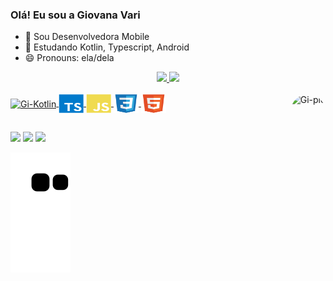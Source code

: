 ### Olá! Eu sou a Giovana Vari

- 🔭 Sou Desenvolvedora Mobile
- 🌱 Estudando Kotlin, Typescript, Android
- 😄 Pronouns: ela/dela

<div align="center">
  <a href="https://github.com/GiovanaVari">
  <img height="180em" src="https://github-readme-stats.vercel.app/api?username=GiovanaVari&show_icons=true&theme=midnight-purple&include_all_commits=true&count_private=true"/>
  <img height="180em" src="https://github-readme-stats.vercel.app/api/top-langs/?username=GiovanaVari&layout=compact&langs_count=7&theme=midnight-purple"/>
</div>
  
<div style="display: inline_block"><br>
  <img align="center" alt="Gi-Kotlin" height="30" width="40" src="https://cdn.jsdelivr.net/gh/devicons/devicon/icons/kotlin/kotlin-original.svg">
  <img align="center" alt="Gi-Ts" height="30" width="40" src="https://raw.githubusercontent.com/devicons/devicon/master/icons/typescript/typescript-plain.svg">
  <img align="center" alt="Gi-Js" height="30" width="40" src="https://raw.githubusercontent.com/devicons/devicon/master/icons/javascript/javascript-plain.svg">
  <img align="center" alt="Gi-CSS" height="30" width="40" src="https://raw.githubusercontent.com/devicons/devicon/master/icons/css3/css3-original.svg">
  <img align="center" alt="Gi-HTML" height="30" width="40" src="https://raw.githubusercontent.com/devicons/devicon/master/icons/html5/html5-original.svg">
  <img align="right" alt="Gi-pic" height="150" style="border-radius:50px;" src="https://www.alura.com.br/artigos/assets/hello-world-em-varias-linguagens/imagem1.gif">
</div>
  
  ##
 
<div> 
  <a href="https://instagram.com/giovana_vari" target="_blank"><img src="https://img.shields.io/badge/-Instagram-%23E4405F?style=for-the-badge&logo=instagram&logoColor=white" target="_blank"></a>
  <a href = "mailto:giovana.vari.de.assis@gmail.com"><img src="https://img.shields.io/badge/-Gmail-%23333?style=for-the-badge&logo=gmail&logoColor=white" target="_blank"></a>
  <a href="https://www.linkedin.com/in/GiovanaVari" target="_blank"><img src="https://img.shields.io/badge/-LinkedIn-%230077B5?style=for-the-badge&logo=linkedin&logoColor=white" target="_blank"></a> 
 
</div>

 ![Snake animation](https://github.com/GiovanaVari/GiovanaVari/blob/output/github-contribution-grid-snake.svg)
